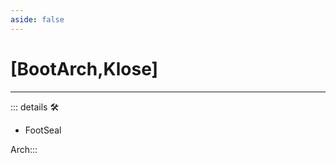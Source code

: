 ```yaml
---
aside: false
---
```

# <py>[<labor>BootArch</labor>,<motor>Klose</motor>]</py>

---

<!-- =================================================== -->
<!-- =================================================== -->
<!-- =================================================== -->
<!-- =================================================== -->
<!-- =================================================== -->
::: details 🛠

- FootSeal

Arch:::
